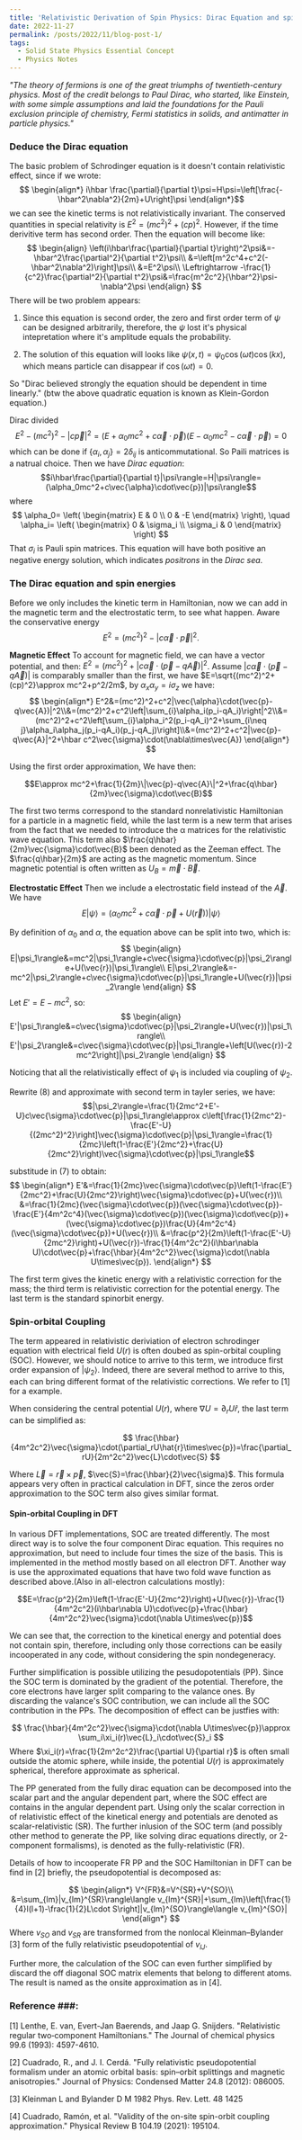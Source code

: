 ```yaml
---
title: 'Relativistic Derivation of Spin Physics: Dirac Equation and spin-orbital coupling'
date: 2022-11-27
permalink: /posts/2022/11/blog-post-1/
tags:
  - Solid State Physics Essential Concept
  - Physics Notes
--- 
```


_"The theory of fermions is one of the great triumphs of twentieth-century physics. Most of the credit belongs to Paul Dirac, who started, like Einstein, with some simple assumptions and laid the foundations for the Pauli exclusion principle of chemistry, Fermi statistics in solids, and antimatter in particle physics."_
### **Deduce the Dirac equation** ###
The basic problem of Schrodinger equation is it doesn't contain relativistic effect, since if we wrote:
$$
\begin{align*}
i\hbar \frac{\partial}{\partial t}\psi=H\psi=\left[\frac{-\hbar^2\nabla^2}{2m}+U\right]\psi
\end{align*}$$
we can see the kinetic terms is not relativistically invariant. The conserved quantities in special relativity is $E^2=(mc^2)^2+(cp)^2$. However, if the time derivitive term has second order. Then the equation will become like:
$$
\begin{align}
\left(i\hbar\frac{\partial}{\partial t}\right)^2\psi&=-\hbar^2\frac{\partial^2}{\partial t^2}\psi\\
&=\left[m^2c^4+c^2(-\hbar^2\nabla^2)\right]\psi\\
&=E^2\psi\\
\Leftrightarrow
-\frac{1}{c^2}\frac{\partial^2}{\partial t^2}\psi&=\frac{m^2c^2}{\hbar^2}\psi-\nabla^2\psi
\end{align}
$$
There will be two problem appears:
1. Since this equation is second order, the zero and first order term of $\psi$ can be designed arbitrarily, therefore, the $\psi$ lost it's physical intepretation where it's amplitude equals the probability.

2. The solution of this equation will looks like $\psi(x,t)=\psi_0\cos(\omega t)\cos(kx)$, which means particle can disappear if $\cos(\omega t)=0$. 

So "Dirac believed strongly the equation should be dependent in time linearly." (btw the above quadratic equation is known as Klein-Gordon equation.)

Dirac divided $$E^2-(mc^2)^2-|c\vec{p}|^2=(E+\alpha_0mc^2+c\vec{\alpha}\cdot\vec{p})(E-\alpha_0mc^2-c\vec{\alpha}\cdot\vec{p})=0$$
which can be done if $\{\alpha_i,\alpha_j\}=2\delta_{ij}$ is anticommutational. So Paili matrices is a natrual choice. Then we have _Dirac equation_: $$i\hbar\frac{\partial}{\partial t}|\psi\rangle=H|\psi\rangle=(\alpha_0mc^2+c\vec{\alpha}\cdot\vec{p})|\psi\rangle$$
where 
$$
\alpha_0=
\left(
\begin{matrix}
E & 0 \\
0 & -E
\end{matrix}
\right), \quad
\alpha_i=
\left(
\begin{matrix}
0 & \sigma_i \\
\sigma_i & 0
\end{matrix}
\right)
$$
That $\sigma_i$ is Pauli spin matrices. This equation will have both positive an negative energy solution, which indicates _positrons_ in the _Dirac sea_.

### **The Dirac equation and spin energies** ###
Before we only includes the kinetic term in Hamiltonian, now we can add in the magnetic term and the electrostatic term, to see what happen.
Aware the conservative energy $$E^2=(mc^2)^2-|c\vec{\alpha}\cdot\vec{p}|^2.$$

**Magnetic Effect** To account for magnetic field, we can have a vector potential, and then: $E^2=(mc^2)^2+|c\vec{\alpha}\cdot(\vec{p}-q\vec{A})|^2$. Assume $|c\vec{\alpha}\cdot(\vec{p}-q\vec{A})|$ is comparably smaller than the first, we have $E=\sqrt{(mc^2)^2+(cp)^2}\approx mc^2+p^2/2m$, by $\alpha_x\alpha_y=i\sigma_z$ we have:
$$
\begin{align*}
E^2&=(mc^2)^2+c^2|\vec{\alpha}\cdot(\vec{p}-q\vec{A})|^2\\&=(mc^2)^2+c^2\left|\sum_{i}\alpha_i(p_i-qA_i)\right|^2\\&=(mc^2)^2+c^2\left[\sum_{i}\alpha_i^2(p_i-qA_i)^2+\sum_{i\neq j}\alpha_i\alpha_j(p_i-qA_i)(p_j-qA_j)\right]\\&=(mc^2)^2+c^2|\vec{p}-q\vec{A}|^2+\hbar c^2\vec{\sigma}\cdot(\nabla\times\vec{A})
\end{align*}
$$

Using the first order approximation, We have then:

$$E\approx mc^2+\frac{1}{2m}\|\vec{p}-q\vec{A}\|^2+\frac{q\hbar}{2m}\vec{\sigma}\cdot\vec{B}$$

The first two terms correspond to the standard nonrelativistic Hamiltonian for a particle in a magnetic field, while the last term is a new term that arises from the fact that we needed to introduce the α matrices for the relativistic wave equation. This term also $\frac{q\hbar}{2m}\vec{\sigma}\cdot\vec{B}$ been denoted as the Zeeman effect. The $\frac{q\hbar}{2m}$ are acting as the magnetic momentum. Since magnetic potential is often written as $U_B=\vec{m}\cdot \vec{B}$.

**Electrostatic Effect** Then we include a electrostatic field instead of the $\vec{A}$. We have 
$$E|\psi\rangle=\left(\alpha_0mc^2+c\vec{\alpha}\cdot\vec{p}+U(\vec{r})\right)|\psi\rangle$$

By definition of $\alpha_0$ and $\alpha$, the equation above can be split into two, which is:
$$
\begin{align}
E|\psi_1\rangle&=mc^2|\psi_1\rangle+c\vec{\sigma}\cdot\vec{p}|\psi_2\rangle+U(\vec{r})|\psi_1\rangle\\
E|\psi_2\rangle&=-mc^2|\psi_2\rangle+c\vec{\sigma}\cdot\vec{p}|\psi_1\rangle+U(\vec{r})|\psi_2\rangle
\end{align}
$$
Let $E'=E-mc^2$, so:
$$
\begin{align}
  E'|\psi_1\rangle&=c\vec{\sigma}\cdot\vec{p}|\psi_2\rangle+U(\vec{r})|\psi_1\rangle\\
  E'|\psi_2\rangle&=c\vec{\sigma}\cdot\vec{p}|\psi_1\rangle+\left[U(\vec{r})-2mc^2\right]|\psi_2\rangle
\end{align}
$$

Noticing that all the relativistically effect of $\psi_1$ is included via coupling of $\psi_2$.

Rewrite (8) and approximate with second term in tayler series, we have:
$$|\psi_2\rangle=\frac{1}{2mc^2+E'-U}c\vec{\sigma}\cdot\vec{p}|\psi_1\rangle\approx c\left[\frac{1}{2mc^2}-\frac{E'-U}{(2mc^2)^2}\right]\vec{\sigma}\cdot\vec{p}|\psi_1\rangle=\frac{1}{2mc}\left(1-\frac{E'}{2mc^2}+\frac{U}{2mc^2}\right)\vec{\sigma}\cdot\vec{p}|\psi_1\rangle$$

substitude in (7) to obtain:
$$
\begin{align*}
E'&=\frac{1}{2mc}\vec{\sigma}\cdot\vec{p}\left(1-\frac{E'}{2mc^2}+\frac{U}{2mc^2}\right)\vec{\sigma}\cdot\vec{p}+U(\vec{r})\\
&=\frac{1}{2mc}(\vec{\sigma}\cdot\vec{p})(\vec{\sigma}\cdot\vec{p})-\frac{E'}{4m^2c^4}(\vec{\sigma}\cdot\vec{p})(\vec{\sigma}\cdot\vec{p})+(\vec{\sigma}\cdot\vec{p})\frac{U}{4m^2c^4}(\vec{\sigma}\cdot\vec{p})+U(\vec{r})\\
&=\frac{p^2}{2m}\left(1-\frac{E'-U}{2mc^2}\right)+U(\vec{r})-\frac{1}{4m^2c^2}(i\hbar\nabla U)\cdot\vec{p}+\frac{\hbar}{4m^2c^2}\vec{\sigma}\cdot(\nabla U\times\vec{p}).
\end{align*}
$$

The first term gives the kinetic energy with a relativistic correction for the mass; the third term is relativistic correction for the potential energy. The last term is the standard spinorbit energy.

### **Spin-orbital Coupling** ###

The term appeared in relativistic deriviation of electron schrodinger equation with electrical field $U(r)$ is often doubed as spin-orbital coupling (SOC). However, we should notice to arrive to this term, we introduce first order expansion of $|\psi_2\rangle$. Indeed, there are several method to arrive to this, each can bring different format of the relativistic corrections. We refer to [1] for a example.

When considering the central potential $U(r)$, where $\nabla U=\partial_rU\hat{r}$, the last term can be simplified as:

$$
\frac{\hbar}{4m^2c^2}\vec{\sigma}\cdot(\partial_rU\hat{r}\times\vec{p})=\frac{\partial_rU}{2m^2c^2}\vec{L}\cdot\vec{S}
$$

Where $\vec{L}=\vec{r}\times\vec{p}$, $\vec{S}=\frac{\hbar}{2}\vec{\sigma}$. This formula appears very often in practical calculation in DFT, since the zeros order approximation to the SOC term also gives similar format.

#### Spin-orbital Coupling in DFT ###
In various DFT implementations, SOC are treated differently. The most direct way is to solve the four component Dirac equation. This requires no approximation, but need to include four times the size of the basis. This is implemented in the method mostly based on all electron DFT. Another way is use the approximated equations that have two fold wave function as described above.(Also in all-electron calculations mostly):

$$E=\frac{p^2}{2m}\left(1-\frac{E'-U}{2mc^2}\right)+U(\vec{r})-\frac{1}{4m^2c^2}(i\hbar\nabla U)\cdot\vec{p}+\frac{\hbar}{4m^2c^2}\vec{\sigma}\cdot(\nabla U\times\vec{p})$$

We can see that, the correction to the kinetical energy and potential does not contain spin, therefore, including only those corrections can be easily incooperated in any code, without considering the spin nondegeneracy.


Further simplification is possible utilizing the pesudopotentials (PP). Since the SOC term is dominated by the gradient of the potential. Therefore, the core electrons have larger split comparing to the valance ones. By discarding the valance's SOC contribution, we can include all the SOC contribution in the PPs. The decomposition of effect can be justfies with:

$$
\frac{\hbar}{4m^2c^2}\vec{\sigma}\cdot(\nabla U\times\vec{p})\approx \sum_i\xi_i(r)\vec{L}_i\cdot\vec{S}_i
$$
Where $\xi_i(r)=\frac{1}{2m^2c^2}\frac{\partial U}{\partial r}$ is often small outside the atomic sphere, while inside, the potential $U(r)$ is approximately spherical, therefore approximate as spherical.

 The PP generated from the fully dirac equation can be decomposed into the scalar part and the angular dependent part, where the SOC effect are contains in the angular dependent part. Using only the scalar correction in of relativistic effect of the kinetical energy and potentials are denoted as scalar-relativistic (SR). The further inlusion of the SOC term (and possibly other method to generate the PP, like solving dirac equations directly, or 2-component formalisms), is denoted as the fully-relativistic (FR).

 Details of how to incooperate FR PP and the SOC Hamiltonian in DFT can be find in [2] briefly, the pseudopotential is decomposed as:

 $$
 \begin{align*}
 V^{FR}&=V^{SR}+V^{SO}\\
 &=\sum_{lm}|v_{lm}^{SR}\rangle\langle v_{lm}^{SR}|+\sum_{lm}\left[\frac{1}{4}l(l+1)-\frac{1}{2}L\cdot S\right]|v_{lm}^{SO}\rangle\langle v_{lm}^{SO}|
 \end{align*}
 $$
 Where $v_{SO}$ and $v_{SR}$ are transformed from the nonlocal Kleinman–Bylander [3] form of the fully relativistic pseudopotential of $v_{lJ}$.

Further more, the calculation of the SOC can even further simplified by discard the off diagonal SOC matrix elements that belong to different atoms. The result is named as the onsite approximation as in [4].

### **Reference** ###:

[1] Lenthe, E. van, Evert-Jan Baerends, and Jaap G. Snijders. "Relativistic regular two‐component Hamiltonians." The Journal of chemical physics 99.6 (1993): 4597-4610.

[2] Cuadrado, R., and J. I. Cerdá. "Fully relativistic pseudopotential formalism under an atomic orbital basis: spin–orbit splittings and magnetic anisotropies." Journal of Physics: Condensed Matter 24.8 (2012): 086005.

[3] Kleinman L and Bylander D M 1982 Phys. Rev. Lett. 48 1425

[4] Cuadrado, Ramón, et al. "Validity of the on-site spin-orbit coupling approximation." Physical Review B 104.19 (2021): 195104.


